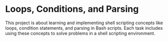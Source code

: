 # Loops, Conditions, and Parsing

This project is about learning and implementing shell scripting concepts like loops, condition statements, and parsing in Bash scripts. Each task includes using these concepts to solve problems in a shell scripting environment.
